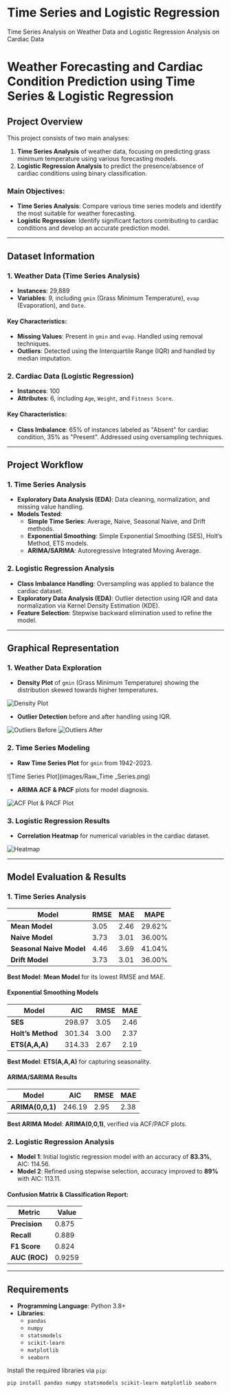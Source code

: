 # Time Series and Logistic Regression
 Time Series Analysis on Weather Data and Logistic Regression Analysis on Cardiac Data

# Weather Forecasting and Cardiac Condition Prediction using Time Series & Logistic Regression

## Project Overview

This project consists of two main analyses:

1. **Time Series Analysis** of weather data, focusing on predicting grass minimum temperature using various forecasting models.
2. **Logistic Regression Analysis** to predict the presence/absence of cardiac conditions using binary classification.

### Main Objectives:
- **Time Series Analysis**: Compare various time series models and identify the most suitable for weather forecasting.
- **Logistic Regression**: Identify significant factors contributing to cardiac conditions and develop an accurate prediction model.

---

## Dataset Information

### 1. Weather Data (Time Series Analysis)
- **Instances**: 29,889
- **Variables**: 9, including `gmin` (Grass Minimum Temperature), `evap` (Evaporation), and `Date`.

#### Key Characteristics:
- **Missing Values**: Present in `gmin` and `evap`. Handled using removal techniques.
- **Outliers**: Detected using the Interquartile Range (IQR) and handled by median imputation.

### 2. Cardiac Data (Logistic Regression)
- **Instances**: 100
- **Attributes**: 6, including `Age`, `Weight`, and `Fitness Score`.

#### Key Characteristics:
- **Class Imbalance**: 65% of instances labeled as "Absent" for cardiac condition, 35% as "Present". Addressed using oversampling techniques.

---

## Project Workflow

### 1. Time Series Analysis
- **Exploratory Data Analysis (EDA)**: Data cleaning, normalization, and missing value handling.
- **Models Tested**:
  - **Simple Time Series**: Average, Naive, Seasonal Naive, and Drift methods.
  - **Exponential Smoothing**: Simple Exponential Smoothing (SES), Holt’s Method, ETS models.
  - **ARIMA/SARIMA**: Autoregressive Integrated Moving Average.

### 2. Logistic Regression Analysis
- **Class Imbalance Handling**: Oversampling was applied to balance the cardiac dataset.
- **Exploratory Data Analysis (EDA)**: Outlier detection using IQR and data normalization via Kernel Density Estimation (KDE).
- **Feature Selection**: Stepwise backward elimination used to refine the model.

---

## Graphical Representation

### 1. Weather Data Exploration
- **Density Plot** of `gmin` (Grass Minimum Temperature) showing the distribution skewed towards higher temperatures.

![Density Plot](Images/Density_Plot_For_Grass_Minimum_Temperature.png)

- **Outlier Detection** before and after handling using IQR.

![Outliers Before](Images/outliers_before.png) ![Outliers After](Images/outliers_after.png)

### 2. Time Series Modeling
- **Raw Time Series Plot** for `gmin` from 1942-2023.

![Time Series Plot](images/Raw_Time _Series.png)

- **ARIMA ACF & PACF** plots for model diagnosis.

![ACF Plot & PACF Plot](Images/ACF_&_PACF.png)

### 3. Logistic Regression Results
<!-- - **ROC Curve** showing model performance with an AUC of 0.9259.

![ROC Curve](images/roc_curve.png) -->

- **Correlation Heatmap** for numerical variables in the cardiac dataset.

![Heatmap](Images/heatmap.png)

---

## Model Evaluation & Results

### 1. Time Series Analysis

| Model                   | RMSE     | MAE      | MAPE    |
|--------------------------|----------|----------|---------|
| **Mean Model**            | 3.05     | 2.46     | 29.62%  |
| **Naive Model**           | 3.73     | 3.01     | 36.00%  |
| **Seasonal Naive Model**  | 4.46     | 3.69     | 41.04%  |
| **Drift Model**           | 3.73     | 3.01     | 36.00%  |

**Best Model**: **Mean Model** for its lowest RMSE and MAE.

#### Exponential Smoothing Models

| Model                     | AIC      | RMSE     | MAE      |
|----------------------------|----------|----------|----------|
| **SES**                    | 298.97   | 3.05     | 2.46     |
| **Holt’s Method**          | 301.34   | 3.00     | 2.37     |
| **ETS(A,A,A)**             | 314.33   | 2.67     | 2.19     |

**Best Model**: **ETS(A,A,A)** for capturing seasonality.

#### ARIMA/SARIMA Results

| Model         | AIC      | RMSE     | MAE      |
|---------------|----------|----------|----------|
| **ARIMA(0,0,1)** | 246.19   | 2.95     | 2.38     |

**Best ARIMA Model**: **ARIMA(0,0,1)**, verified via ACF/PACF plots.

### 2. Logistic Regression Analysis

- **Model 1**: Initial logistic regression model with an accuracy of **83.3%**, AIC: 114.56.
- **Model 2**: Refined using stepwise selection, accuracy improved to **89%** with AIC: 113.11.

#### Confusion Matrix & Classification Report:

| Metric        | Value   |
|---------------|---------|
| **Precision** | 0.875   |
| **Recall**    | 0.889   |
| **F1 Score**  | 0.824   |
| **AUC (ROC)** | 0.9259  |

---

## Requirements

- **Programming Language**: Python 3.8+
- **Libraries**:
  - `pandas`
  - `numpy`
  - `statsmodels`
  - `scikit-learn`
  - `matplotlib`
  - `seaborn`

Install the required libraries via `pip`:

```bash
pip install pandas numpy statsmodels scikit-learn matplotlib seaborn
